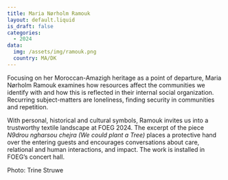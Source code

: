 ```yaml
---
title: Maria Nørholm Ramouk
layout: default.liquid
is_draft: false
categories:
  - 2024
data:
  img: /assets/img/ramouk.png
  country: MA/DK
---
```


Focusing on her Moroccan-Amazigh heritage as a point of departure, Maria Nørholm Ramouk examines how resources affect the communities we identify with and how this is reflected in their internal social organization. Recurring subject-matters are loneliness, finding security in communities and repetition. 

With personal, historical and cultural symbols, Ramouk invites us into a trustworthy textile landscape at FOEG 2024. The excerpt of the piece <i>N9drou ngharsou chejra (We could plant a Tree)</i> places a protective hand over the entering guests and encourages conversations about care, relational and human interactions, and impact. The work is installed in FOEG’s concert hall.

Photo: Trine Struwe
